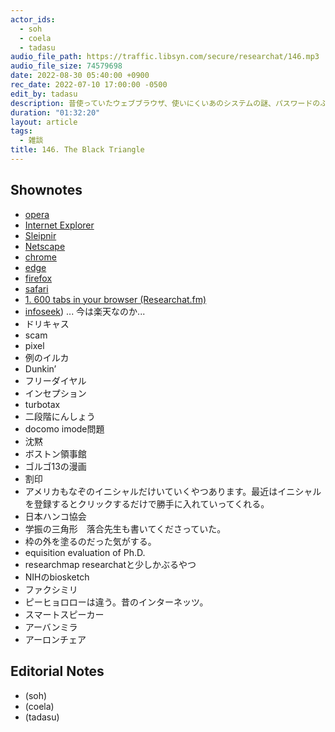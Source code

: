 ```yaml
---
actor_ids:
  - soh
  - coela
  - tadasu
audio_file_path: https://traffic.libsyn.com/secure/researchat/146.mp3 
audio_file_size: 74579698
date: 2022-08-30 05:40:00 +0900
rec_date: 2022-07-10 17:00:00 -0500
edit_by: tadasu
description: 昔使っていたウェブブラウザ、使いにくいあのシステムの謎、パスワードのふりがな、最先端のチェックテクノロジー、学振の黒三角形の思い出等について話しました。
duration: "01:32:20"
layout: article
tags:
  - 雑談
title: 146. The Black Triangle
---
```


## Shownotes
- [opera](https://www.opera.com/)
- [Internet Explorer](https://www.microsoft.com/en-us/download/internet-explorer.aspx)
- [Sleipnir](https://ja.wikipedia.org/wiki/Sleipnir)
- [Netscape](https://isp.netscape.com/)
- [chrome](https://www.google.com/chrome/downloads/)
- [edge](https://www.microsoft.com/en-us/edge)
- [firefox](https://www.mozilla.org/en-US/firefox/new/)
- [safari](https://www.apple.com/safari/)
- [1. 600 tabs in your browser (Researchat.fm)](https://researchat.fm/episode/1)
- [infoseek](https://www.infoseek.co.jp/)) ... 今は楽天なのか...
- ドリキャス
- scam
- pixel
- 例のイルカ
- Dunkin’
- フリーダイヤル
- インセプション
- turbotax
- 二段階にんしょう
- docomo imode問題
- 沈黙
- ボストン領事館
- ゴルゴ13の漫画
- 割印
- アメリカもなぞのイニシャルだけいていくやつあります。最近はイニシャルを登録するとクリックするだけで勝手に入れていってくれる。
- 日本ハンコ協会
- 学振の三角形　落合先生も書いてくださっていた。
- 枠の外を塗るのだった気がする。
- equisition evaluation of Ph.D.
- researchmap researchatと少しかぶるやつ
- NIHのbiosketch
- ファクシミリ
- ピーヒョロローは違う。昔のインターネッツ。
- スマートスピーカー
- アーバンミラ
- アーロンチェア

## Editorial Notes
- (soh)
- (coela)
- (tadasu)
